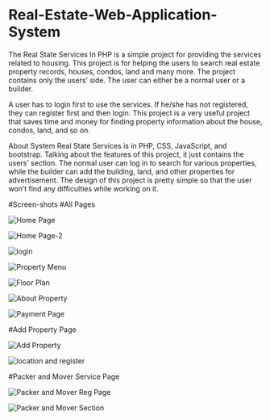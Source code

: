 # Real-Estate-Web-Application-System
The Real State Services In PHP is a simple project for providing the services related to housing. This project is for helping the users to search real estate property records, houses, condos, land and many more. The project contains only the users’ side. The user can either be a normal user or a builder.

A user has to login first to use the services. If he/she has not registered, they can register first and then login. This project is a very useful project that saves time and money for finding property information about the house, condos, land, and so on.

About System
Real State Services is in PHP, CSS, JavaScript, and bootstrap. Talking about the features of this project, it just contains the users’ section. The normal user can log in to search for various properties, while the builder can add the building, land, and other properties for advertisement. The design of this project is pretty simple so that the user won’t find any difficulties while working on it.

#Screen-shots
#All Pages

![Home Page](https://github.com/Rahulxhacker/Real-Estate-Web-Application-System/assets/72405667/78bdd7fc-3492-44f3-87d4-7baa43e5b2d3)

![Home Page-2](https://github.com/Rahulxhacker/Real-Estate-Web-Application-System/assets/72405667/bde048a4-05b3-40b9-ba3d-3578f1454592)

![login](https://github.com/Rahulxhacker/Real-Estate-Web-Application-System/assets/72405667/a91148bc-5017-474a-ae99-22a504c7575d)

![Property Menu](https://github.com/Rahulxhacker/Real-Estate-Web-Application-System/assets/72405667/672d87a3-42d5-4746-a09f-9aa63ee65457)

![Floor Plan](https://github.com/Rahulxhacker/Real-Estate-Web-Application-System/assets/72405667/7f75be8e-21f1-46a9-a98e-13d9ec6e6b63)

![About Property](https://github.com/Rahulxhacker/Real-Estate-Web-Application-System/assets/72405667/fb693083-7917-4a14-bf55-1c8671cff7db)

![Payment Page](https://github.com/Rahulxhacker/Real-Estate-Web-Application-System/assets/72405667/7b3a8c3a-bec0-42ba-9891-3892e11fafa3)


#Add Property Page

![Add Property](https://github.com/Rahulxhacker/Real-Estate-Web-Application-System/assets/72405667/6ec11285-95c6-43a9-97ed-864fa74a6fde)

![location and register](https://github.com/Rahulxhacker/Real-Estate-Web-Application-System/assets/72405667/59a45124-b2a7-4801-9cd1-a404a4321cde)


#Packer and Mover Service Page

![Packer and Mover Reg Page](https://github.com/Rahulxhacker/Real-Estate-Web-Application-System/assets/72405667/01017dde-74ef-42ee-9608-c3fe3e4738c2)

![Packer and Mover Section](https://github.com/Rahulxhacker/Real-Estate-Web-Application-System/assets/72405667/891377f8-8204-4a1a-8af1-b061cb21d848)






